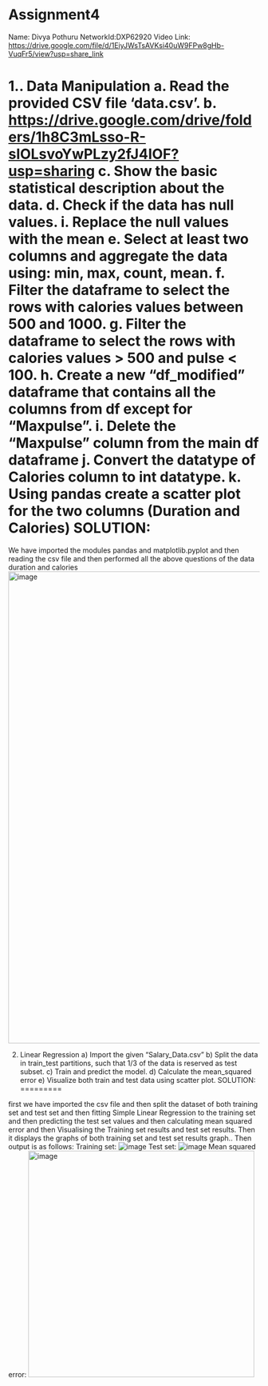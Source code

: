 # Assignment4

Name: Divya Pothuru 
NetworkId:DXP62920
Video Link: https://drive.google.com/file/d/1EiyJWsTsAVKsi40uW9FPw8gHb-VuqFr5/view?usp=share_link

1.. Data Manipulation
a. Read the provided CSV file ‘data.csv’.
b. https://drive.google.com/drive/folders/1h8C3mLsso-R-sIOLsvoYwPLzy2fJ4IOF?usp=sharing
c. Show the basic statistical description about the data.
d. Check if the data has null values.
i. Replace the null values with the mean
e. Select at least two columns and aggregate the data using: min, max, count, mean.
f. Filter the dataframe to select the rows with calories values between 500 and 1000.
g. Filter the dataframe to select the rows with calories values > 500 and pulse < 100.
h. Create a new “df_modified” dataframe that contains all the columns from df except for
“Maxpulse”.
i. Delete the “Maxpulse” column from the main df dataframe
j. Convert the datatype of Calories column to int datatype.
k. Using pandas create a scatter plot for the two columns (Duration and Calories)
SOLUTION:
========
We have imported the modules pandas and matplotlib.pyplot and then reading the csv file and then performed all the above questions of the data duration and calories
<img width="944" alt="image" src="https://user-images.githubusercontent.com/122486644/216225518-39cf99a5-80bb-4481-9f30-f2f667cbe8bd.png">




2. Linear Regression
a) Import the given “Salary_Data.csv”
b) Split the data in train_test partitions, such that 1/3 of the data is reserved as test subset.
c) Train and predict the model.
d) Calculate the mean_squared error
e) Visualize both train and test data using scatter plot.
SOLUTION:
=========

first we have imported the csv file and then split the dataset of both training set and test set and then fitting Simple Linear Regression to the training set and then predicting the test set values and then calculating mean squared error and then Visualising the Training set results and test set results.
Then it displays the graphs of both training set and test set results graph..
Then output is as follows:
Training set:
![image](https://user-images.githubusercontent.com/122486644/216214760-23c497c9-bd85-4cce-ae14-28bd2c886808.png)
Test set:
![image](https://user-images.githubusercontent.com/122486644/216214810-b36fed04-25d6-467c-adbb-e6efc35a81bb.png)
Mean squared error:
<img width="453" alt="image" src="https://user-images.githubusercontent.com/122486644/216214855-f7dbd7fc-086c-4cab-90bf-466ab6478df7.png">




